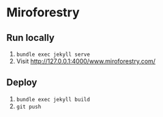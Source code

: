 # Miroforestry

## Run locally
1. `bundle exec jekyll serve`
2. Visit http://127.0.0.1:4000/www.miroforestry.com/

## Deploy
1. `bundle exec jekyll build`
2. `git push`
